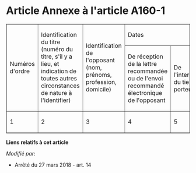 # Article Annexe à l'article A160-1

<table align="center" cellspacing="0" border="1" cellpadding="0">
  <tbody>
    <tr>
      <td rowspan="2">

Numéros d'ordre

</td>
      <td rowspan="2">

Identification du titre (numéro du titre, s'il y a lieu, et indication de toutes autres circonstances de nature à
l'identifier)

</td>
      <td rowspan="2">

Identification de l'opposant (nom, prénoms, profession, domicile)

</td>
      <td colspan="5">

Dates

</td>
    </tr>
    <tr>
      <td>

De réception de la lettre recommandée ou de l'envoi recommandé électronique de l'opposant

</td>
      <td>

De l'intervention du tiers porteur

</td>
      <td>

De l'avis donné à l'opposant et au souscripteur originaire

</td>
      <td>

De la mainlevée de l'opposition

</td>
      <td>

De la délivrance du duplicata

</td>
    </tr>
    <tr>
      <td>

1

</td>
      <td>

2

</td>
      <td>

3

</td>
      <td>

4

</td>
      <td>

5

</td>
      <td>

6

</td>
      <td>

7

</td>
      <td>

8

</td>
    </tr>
  </tbody>
</table>

**Liens relatifs à cet article**

_Modifié par_:

  - Arrêté du 27 mars 2018 - art. 14
